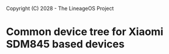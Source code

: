 Copyright (C) 2028 - The LineageOS Project

Common device tree for Xiaomi SDM845 based devices
==============
